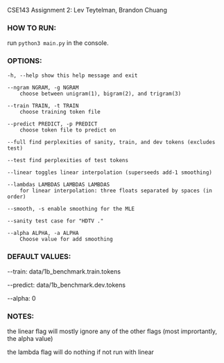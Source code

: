 CSE143 Assignment 2: Lev Teytelman, Brandon Chuang

  

### HOW TO RUN:

run ```python3 main.py``` in the console.


### OPTIONS:
```
-h, --help show this help message and exit

--ngram NGRAM, -g NGRAM
    choose between unigram(1), bigram(2), and trigram(3)
  
--train TRAIN, -t TRAIN
    choose training token file

--predict PREDICT, -p PREDICT
    choose token file to predict on

--full find perplexities of sanity, train, and dev tokens (excludes test)

--test find perplexities of test tokens

--linear toggles linear interpolation (superseeds add-1 smoothing)

--lambdas LAMBDAS LAMBDAS LAMBDAS
    for linear interpolation: three floats separated by spaces (in order)

--smooth, -s enable smoothing for the MLE

--sanity test case for "HDTV ."

--alpha ALPHA, -a ALPHA
    Choose value for add smoothing

```
### DEFAULT VALUES:

--train: data/1b_benchmark.train.tokens  

--predict: data/1b_benchmark.dev.tokens

--alpha: 0

### NOTES:

the linear flag will mostly ignore any of the other flags (most imprortantly, the alpha value)  

the lambda flag will do nothing if not run with linear
